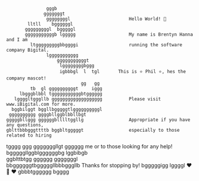                    gggb                     
                  gggggggt                            
                   ggggggggl                      Hello World! 💬
            lltll    bggggggl                        
           gggggggggl  bgggggl                       
           gggggggggggb lggggg                    My name is Brentyn Hanna and I am 
             ltgggggggggbbggggi                   running the software company Bigital.
                   lggggggggggg         
                       gggggggggggt         
                        lggggggggbggg       
                        igbbbgl  l  tgl       This is ⭐ Phil ⭐, hes the company mascot!
                                gg   gg         
             tb  gl ggggggggggt     iggg    
         lbgggblbbl tgggggggggggbtgggggg       
       lggggltgggllb ggggggggggggggggggg          Please visit www.iBigital.com for more.
      bggbilggt bggllbgggggtlggggggggggl            
     gggggggggg ggggbllggblbbllbgt                
    gggggbllggg ggggggblllltggllg                 Appropriate if you have any questions,
    gblttbbbgggttttb bggbltgggggt                 especially to those related to hiring
  tgggg ggg   gggggggllgt gggggg                  me or to those looking for any help!
bgggggllggblggggggbg lggbibgb                    
ggblttbtgg gggggg  gggggggl                        
 bbggggggtbgggggllbbbgggllb                       Thanks for stopping by! 
         bgggggigg     lggggl                     ❤️ 🐇 ❤️
          gbbbtgggggg   bgggg               
